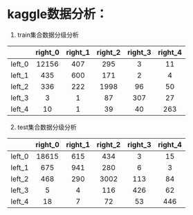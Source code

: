 # kaggle数据分析：
1. train集合数据分级分析

| |right_0|right_1|right_2|right_3|right_4|
|----|:---:|:---:|:---:|:---:|:---:|
|left_0|12156|407|295|3|11|
|left_1|435|600|171|2|4|
|left_2|336|222|1998|96|50|
|left_3|3|1|87|307|27|
|left_4|10|1|39|40|263|


2. test集合数据分级分析

| |right_0|right_1|right_2|right_3|right_4|
|----|:---:|:---:|:---:|:---:|:---:|
|left_0|18615|615|434|3|15|
|left_1|675|941|280|6|3|
|left_2|468|290|3002|113|84|
|left_3|5|4|116|426|62|
|left_4|18|7|72|53|446|
